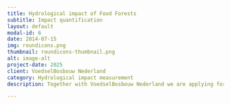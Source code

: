 ```yaml
---
title: Hydrological impact of Food Forests
subtitle: Impact quantification
layout: default
modal-id: 6
date: 2014-07-15
img: roundicons.png
thumbnail: roundicons-thumbnail.png
alt: image-alt
project-date: 2025
client: VoedselBosbouw Nederland
category: Hydrological impact measurement
description: Together with VoedselBosbouw Nederland we are applying for funding to research the (hydrological) impact of Food Forests in the Netherlands. This, to continue the work of the National Monitor Programme and help proliferate the Food Forest movement in the Netherlands.

---
```

